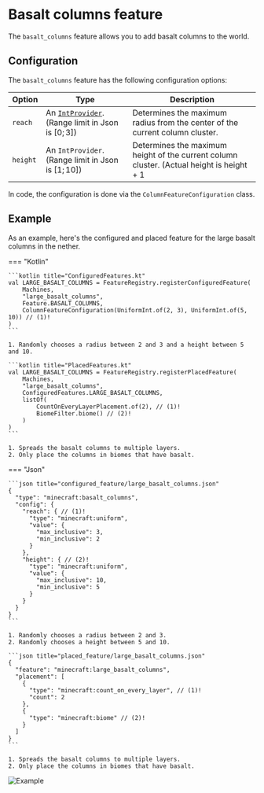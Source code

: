 # Basalt columns feature

The `basalt_columns` feature allows you to add basalt columns to the world.

## Configuration

The `basalt_columns` feature has the following configuration options:

| Option   | Type                                                                                     | Description                                                                                        |
|----------|------------------------------------------------------------------------------------------|----------------------------------------------------------------------------------------------------|
| `reach`  | An [`IntProvider`](../placed-feature.md#int-providers). (Range limit in Json is $[0;3]$) | Determines the maximum radius from the center of the current column cluster.                       |
| `height` | An `IntProvider`. (Range limit in Json is $[1;10]$)                                      | Determines the maximum height of the current column cluster. (Actual height is $\text{height} + 1$ |

In code, the configuration is done via the `ColumnFeatureConfiguration` class.

## Example

As an example, here's the configured and placed feature for the large basalt columns in the nether.

=== "Kotlin"

    ```kotlin title="ConfiguredFeatures.kt"
    val LARGE_BASALT_COLUMNS = FeatureRegistry.registerConfiguredFeature(
        Machines,
        "large_basalt_columns",
        Feature.BASALT_COLUMNS,
        ColumnFeatureConfiguration(UniformInt.of(2, 3), UniformInt.of(5, 10)) // (1)!
    )
    ```

    1. Randomly chooses a radius between 2 and 3 and a height between 5 and 10.

    ```kotlin title="PlacedFeatures.kt"
    val LARGE_BASALT_COLUMNS = FeatureRegistry.registerPlacedFeature(
        Machines,
        "large_basalt_columns",
        ConfiguredFeatures.LARGE_BASALT_COLUMNS,
        listOf(
            CountOnEveryLayerPlacement.of(2), // (1)!
            BiomeFilter.biome() // (2)!
        )
    )
    ```

    1. Spreads the basalt columns to multiple layers.
    2. Only place the columns in biomes that have basalt.

=== "Json"

    ```json title="configured_feature/large_basalt_columns.json"
    {
      "type": "minecraft:basalt_columns",
      "config": {
        "reach": { // (1)!
          "type": "minecraft:uniform",
          "value": {
            "max_inclusive": 3,
            "min_inclusive": 2
          }
        },
        "height": { // (2)!
          "type": "minecraft:uniform",
          "value": {
            "max_inclusive": 10,
            "min_inclusive": 5
          }
        }
      }
    }
    ```

    1. Randomly chooses a radius between 2 and 3.
    2. Randomly chooses a height between 5 and 10.

    ```json title="placed_feature/large_basalt_columns.json"
    {
      "feature": "minecraft:large_basalt_columns",
      "placement": [
        {
          "type": "minecraft:count_on_every_layer", // (1)!
          "count": 2
        },
        {
          "type": "minecraft:biome" // (2)!
        }
      ]
    }
    ```

    1. Spreads the basalt columns to multiple layers.
    2. Only place the columns in biomes that have basalt.

![Example](https://i.imgur.com/WWO0Pdy.jpeg)